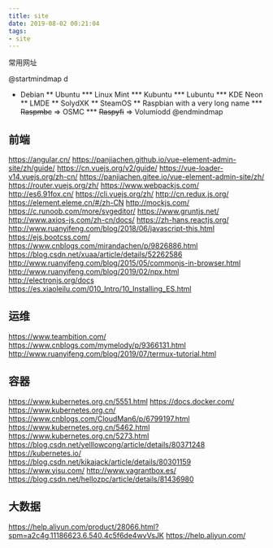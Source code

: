 ```yaml
---
title: site
date: 2019-08-02 00:21:04
tags:
- site
---
```

常用网址
<!-- more -->
@startmindmap d
* Debian
** Ubuntu
*** Linux Mint
*** Kubuntu
*** Lubuntu
*** KDE Neon
** LMDE
** SolydXK
** SteamOS
** Raspbian with a very long name
*** <s>Raspmbc</s> => OSMC
*** <s>Raspyfi</s> => Volumiodd
@endmindmap
## 前端
https://angular.cn/
https://panjiachen.github.io/vue-element-admin-site/zh/guide/
https://cn.vuejs.org/v2/guide/
https://vue-loader-v14.vuejs.org/zh-cn/
https://panjiachen.gitee.io/vue-element-admin-site/zh/
https://router.vuejs.org/zh/
https://www.webpackjs.com/
http://es6.91fox.cn/
https://cli.vuejs.org/zh/
http://cn.redux.js.org/
https://element.eleme.cn/#/zh-CN
http://mockjs.com/
https://c.runoob.com/more/svgeditor/
https://www.gruntjs.net/
http://www.axios-js.com/zh-cn/docs/
https://zh-hans.reactjs.org/
http://www.ruanyifeng.com/blog/2018/06/javascript-this.html
https://ejs.bootcss.com/
https://www.cnblogs.com/mirandachen/p/9826886.html
https://blog.csdn.net/xuaa/article/details/52262586
http://www.ruanyifeng.com/blog/2015/05/commonjs-in-browser.html
http://www.ruanyifeng.com/blog/2019/02/npx.html
http://electronjs.org/docs
https://es.xiaoleilu.com/010_Intro/10_Installing_ES.html
## 运维
https://www.teambition.com/
https://www.cnblogs.com/mymelody/p/9366131.html
http://www.ruanyifeng.com/blog/2019/07/termux-tutorial.html
## 容器
https://www.kubernetes.org.cn/5551.html
https://docs.docker.com/
https://www.kubernetes.org.cn/
https://www.cnblogs.com/CloudMan6/p/6799197.html
https://www.kubernetes.org.cn/5462.html
https://www.kubernetes.org.cn/5273.html
https://blog.csdn.net/yelllowcong/article/details/80371248
https://kubernetes.io/
https://blog.csdn.net/kikajack/article/details/80301159
https://www.yisu.com/
http://www.vagrantbox.es/
https://blog.csdn.net/hellozpc/article/details/81436980
## 大数据
https://help.aliyun.com/product/28066.html?spm=a2c4g.11186623.6.540.4c5f6de4wvVsJK
https://help.aliyun.com/